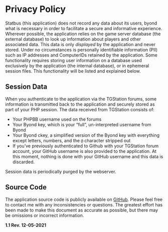 # Privacy Policy

Statbus (this application) does not record any data about its users, byond what is necessary in order to facilitate a secure and informative experience. Wherever possible, the application relies on the game server database (the external database) to look up information about players and other associated data. This data is only *displayed* by the application and never stored. Under no circumstances is personally identifiable information (PII) such as IP addresses and ComputerIDs retained by the application. Some functionality requires storing user information on a database used exclusively by the application (the internal database), or in ephemeral session files. This functionality will be listed and explained below.

## Session Data
When you authenticate to the application via the TGStation forums, some information is transmitted back to the application and securely stored as part of your PHP session. The data received from TGStation consists of: 
* Your PHPBB username used on the forums
* Your Byond key, which is your “full”, un-interpreted username from Byond
* Your Byond ckey, a simplified version of the Byond key with everything except letters, numbers, and the `@` character stripped out
* If you’ve previously authenticated to Github with your TGStation forum account, your GitHub username is also provided to the application. At this moment, nothing is done with your GitHub username and this data is discarded.

Session data is periodically purged by the webserver.

## Source Code
The application source code is publicly available on [GitHub](https://github.com/nfreader/banbus). Please feel free to contact me with any inconsistencies or questions. The greatest effort has been made to make this document as accurate as possible, but there may be omissions or incorrect information.

**1.1 Rev. 12-05-2021**